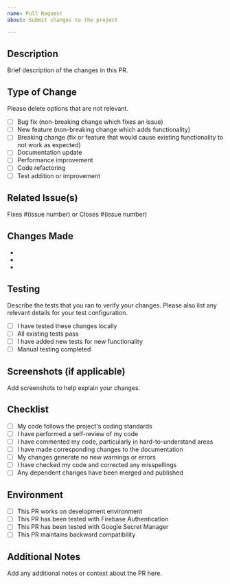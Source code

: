 ```yaml
---
name: Pull Request
about: Submit changes to the project

---
```


## Description
Brief description of the changes in this PR.

## Type of Change
Please delete options that are not relevant.

- [ ] Bug fix (non-breaking change which fixes an issue)
- [ ] New feature (non-breaking change which adds functionality)
- [ ] Breaking change (fix or feature that would cause existing functionality to not work as expected)
- [ ] Documentation update
- [ ] Performance improvement
- [ ] Code refactoring
- [ ] Test addition or improvement

## Related Issue(s)
Fixes #(issue number) or Closes #(issue number)

## Changes Made
- 
- 
- 

## Testing
Describe the tests that you ran to verify your changes. Please also list any relevant details for your test configuration.

- [ ] I have tested these changes locally
- [ ] All existing tests pass
- [ ] I have added new tests for new functionality
- [ ] Manual testing completed

## Screenshots (if applicable)
Add screenshots to help explain your changes.

## Checklist
- [ ] My code follows the project's coding standards
- [ ] I have performed a self-review of my code
- [ ] I have commented my code, particularly in hard-to-understand areas
- [ ] I have made corresponding changes to the documentation
- [ ] My changes generate no new warnings or errors
- [ ] I have checked my code and corrected any misspellings
- [ ] Any dependent changes have been merged and published

## Environment
- [ ] This PR works on development environment
- [ ] This PR has been tested with Firebase Authentication
- [ ] This PR has been tested with Google Secret Manager
- [ ] This PR maintains backward compatibility

## Additional Notes
Add any additional notes or context about the PR here.